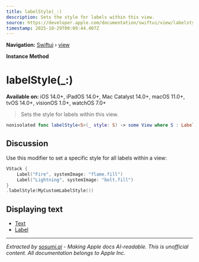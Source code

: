 ```yaml
---
title: labelStyle(_:)
description: Sets the style for labels within this view.
source: https://developer.apple.com/documentation/swiftui/view/labelstyle(_:)
timestamp: 2025-10-29T00:09:44.407Z
---
```


**Navigation:** [Swiftui](/documentation/swiftui) › [view](/documentation/swiftui/view)

**Instance Method**

# labelStyle(_:)

**Available on:** iOS 14.0+, iPadOS 14.0+, Mac Catalyst 14.0+, macOS 11.0+, tvOS 14.0+, visionOS 1.0+, watchOS 7.0+

> Sets the style for labels within this view.

```swift
nonisolated func labelStyle<S>(_ style: S) -> some View where S : LabelStyle
```

## Discussion

Use this modifier to set a specific style for all labels within a view:

```swift
VStack {
    Label("Fire", systemImage: "flame.fill")
    Label("Lightning", systemImage: "bolt.fill")
}
.labelStyle(MyCustomLabelStyle())
```

## Displaying text

- [Text](/documentation/swiftui/text)
- [Label](/documentation/swiftui/label)

---

*Extracted by [sosumi.ai](https://sosumi.ai) - Making Apple docs AI-readable.*
*This is unofficial content. All documentation belongs to Apple Inc.*
